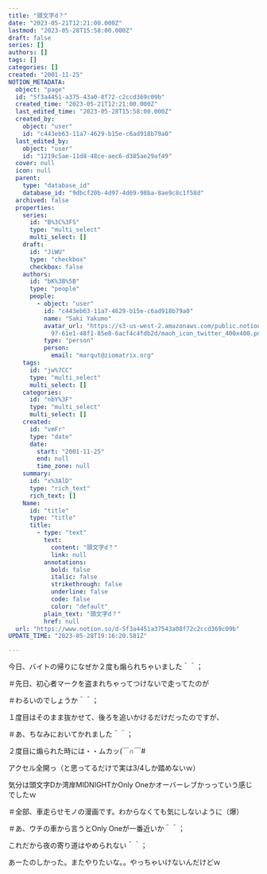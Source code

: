 ```yaml
---
title: "頭文字d？"
date: "2023-05-21T12:21:00.000Z"
lastmod: "2023-05-28T15:58:00.000Z"
draft: false
series: []
authors: []
tags: []
categories: []
created: "2001-11-25"
NOTION_METADATA:
  object: "page"
  id: "5f3a4451-a375-43a0-8f72-c2ccd369c09b"
  created_time: "2023-05-21T12:21:00.000Z"
  last_edited_time: "2023-05-28T15:58:00.000Z"
  created_by:
    object: "user"
    id: "c443eb63-11a7-4629-b15e-c6ad918b79a0"
  last_edited_by:
    object: "user"
    id: "1219c5ae-11d8-48ce-aec6-d385ae29af49"
  cover: null
  icon: null
  parent:
    type: "database_id"
    database_id: "9dbcf20b-4d97-4d69-98ba-8ae9c8c1f58d"
  archived: false
  properties:
    series:
      id: "B%3C%3FS"
      type: "multi_select"
      multi_select: []
    draft:
      id: "JiWU"
      type: "checkbox"
      checkbox: false
    authors:
      id: "bK%3B%5B"
      type: "people"
      people:
        - object: "user"
          id: "c443eb63-11a7-4629-b15e-c6ad918b79a0"
          name: "Saki Yakumo"
          avatar_url: "https://s3-us-west-2.amazonaws.com/public.notion-static.com/3ad1c4\
            97-61e1-48f1-85e8-6acf4c4fdb2d/maoh_icon_twitter_400x400.png"
          type: "person"
          person:
            email: "marqut@ziomatrix.org"
    tags:
      id: "jw%7CC"
      type: "multi_select"
      multi_select: []
    categories:
      id: "nbY%3F"
      type: "multi_select"
      multi_select: []
    created:
      id: "vmFr"
      type: "date"
      date:
        start: "2001-11-25"
        end: null
        time_zone: null
    summary:
      id: "x%3AlD"
      type: "rich_text"
      rich_text: []
    Name:
      id: "title"
      type: "title"
      title:
        - type: "text"
          text:
            content: "頭文字d？"
            link: null
          annotations:
            bold: false
            italic: false
            strikethrough: false
            underline: false
            code: false
            color: "default"
          plain_text: "頭文字d？"
          href: null
  url: "https://www.notion.so/d-5f3a4451a37543a08f72c2ccd369c09b"
UPDATE_TIME: "2023-05-28T19:16:20.581Z"

---
```

<link rel="stylesheet" href="https://cdn.jsdelivr.net/npm/katex@0.16.2/dist/katex.min.css" integrity="sha384-bYdxxUwYipFNohQlHt0bjN/LCpueqWz13HufFEV1SUatKs1cm4L6fFgCi1jT643X" crossorigin="anonymous">


今日、バイトの帰りになぜか２度も煽られちゃいました＾＾；


＃先日、初心者マークを盗まれちゃってつけないで走ってたのが


＃わるいのでしょうか＾＾；


１度目はそのまま抜かせて、後ろを追いかけるだけだったのですが、


＃あ、ちなみにおいてかれました＾＾；


２度目に煽られた時には・・ムカッ(￣∩￣#


アクセル全開っ（と思ってるだけで実は3/4しか踏めないｗ）


気分は頭文字Dか湾岸MIDNIGHTかOnly Oneかオーバーレブかっっていう感じでしたｗ


＃全部、車走らせモノの漫画です。わからなくても気にしないように（爆）


＃あ、ウチの車から言うとOnly Oneが一番近いか＾＾；


これだから夜の寄り道はやめられない＾＾；


あーたのしかった。またやりたいな。。やっちゃいけないんだけどｗ

